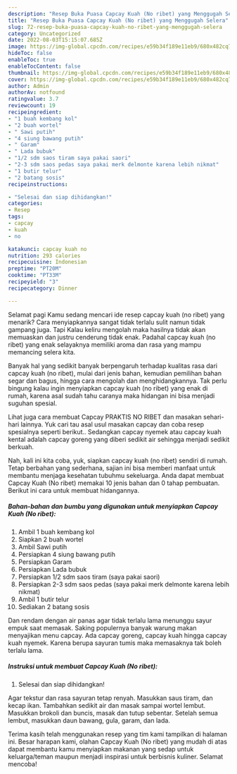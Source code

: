 ```yaml
---
description: "Resep Buka Puasa Capcay Kuah (No ribet) yang Menggugah Selera"
title: "Resep Buka Puasa Capcay Kuah (No ribet) yang Menggugah Selera"
slug: 72-resep-buka-puasa-capcay-kuah-no-ribet-yang-menggugah-selera
category: Uncategorized
date: 2022-08-03T15:15:07.685Z
image: https://img-global.cpcdn.com/recipes/e59b34f189e11eb9/680x482cq70/capcay-kuah-no-ribet-foto-resep-utama.jpg
hideToc: false
enableToc: true
enableTocContent: false
thumbnail: https://img-global.cpcdn.com/recipes/e59b34f189e11eb9/680x482cq70/capcay-kuah-no-ribet-foto-resep-utama.jpg
cover: https://img-global.cpcdn.com/recipes/e59b34f189e11eb9/680x482cq70/capcay-kuah-no-ribet-foto-resep-utama.jpg
author: Admin
authorAv: notfound
ratingvalue: 3.7
reviewcount: 19
recipeingredient:
- "1 buah kembang kol"
- "2 buah wortel"
- " Sawi putih"
- "4 siung bawang putih"
- " Garam"
- " Lada bubuk"
- "1/2 sdm saos tiram saya pakai saori"
- "2-3 sdm saos pedas saya pakai merk delmonte karena lebih nikmat"
- "1 butir telur"
- "2 batang sosis"
recipeinstructions:

- "Selesai dan siap dihidangkan!"
categories:
- Resep
tags:
- capcay
- kuah
- no

katakunci: capcay kuah no 
nutrition: 293 calories
recipecuisine: Indonesian
preptime: "PT20M"
cooktime: "PT33M"
recipeyield: "3"
recipecategory: Dinner

---
```



Selamat pagi Kamu sedang mencari ide resep capcay kuah (no ribet) yang menarik? Cara menyiapkannya sangat tidak terlalu sulit namun tidak gampang juga. Tapi Kalau keliru mengolah maka hasilnya tidak akan memuaskan dan justru cenderung tidak enak. Padahal capcay kuah (no ribet) yang enak selayaknya memiliki aroma dan rasa yang mampu memancing selera kita.


Banyak hal yang sedikit banyak berpengaruh terhadap kualitas rasa dari capcay kuah (no ribet), mulai dari jenis bahan, kemudian pemilihan bahan segar dan bagus, hingga cara mengolah dan menghidangkannya. Tak perlu bingung kalau ingin menyiapkan capcay kuah (no ribet) yang enak di rumah, karena asal sudah tahu caranya maka hidangan ini bisa menjadi suguhan spesial.

Lihat juga cara membuat Capcay PRAKTIS NO RIBET dan masakan sehari-hari lainnya. Yuk cari tau asal usul masakan capcay dan coba resep spesialnya seperti berikut.. Sedangkan capcay nyemek atau capcay kuah kental adalah capcay goreng yang diberi sedikit air sehingga menjadi sedikit berkuah.


Nah, kali ini kita coba, yuk, siapkan capcay kuah (no ribet) sendiri di rumah. Tetap berbahan yang sederhana, sajian ini bisa memberi manfaat untuk membantu menjaga kesehatan tubuhmu sekeluarga. Anda dapat membuat Capcay Kuah (No ribet) memakai 10 jenis bahan dan 0 tahap pembuatan. Berikut ini cara untuk membuat hidangannya.

<!--inarticleads1-->

##### Bahan-bahan dan bumbu yang digunakan untuk menyiapkan Capcay Kuah (No ribet):

1. Ambil 1 buah kembang kol
1. Siapkan 2 buah wortel
1. Ambil  Sawi putih
1. Persiapkan 4 siung bawang putih
1. Persiapkan  Garam
1. Persiapkan  Lada bubuk
1. Persiapkan 1/2 sdm saos tiram (saya pakai saori)
1. Persiapkan 2-3 sdm saos pedas (saya pakai merk delmonte karena lebih nikmat)
1. Ambil 1 butir telur
1. Sediakan 2 batang sosis


Dan rendam dengan air panas agar tidak terlalu lama menunggu sayur empuk saat memasak. Saking populernya banyak warung makan menyajikan menu capcay. Ada capcay goreng, capcay kuah hingga capcay kuah nyemek. Karena berupa sayuran tumis maka memasaknya tak boleh terlalu lama. 

<!--inarticleads2-->

##### Instruksi untuk membuat Capcay Kuah (No ribet):


1. Selesai dan siap dihidangkan!

Agar tekstur dan rasa sayuran tetap renyah. Masukkan saus tiram, dan kecap ikan. Tambahkan sedikit air dan masak sampai wortel lembut. Masukkan brokoli dan buncis, masak dan tutup sebentar. Setelah semua lembut, masukkan daun bawang, gula, garam, dan lada. 

Terima kasih telah menggunakan resep yang tim kami tampilkan di halaman ini. Besar harapan kami, olahan Capcay Kuah (No ribet) yang mudah di atas dapat membantu kamu menyiapkan makanan yang sedap untuk keluarga/teman maupun menjadi inspirasi untuk berbisnis kuliner. Selamat mencoba!
